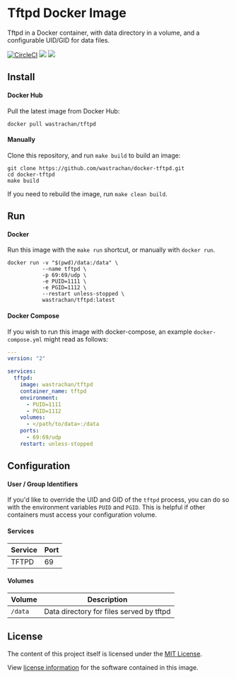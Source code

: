 Tftpd Docker Image
==================

Tftpd in a Docker container, with data directory in a volume, and a configurable UID/GID for data files.

[![CircleCI](https://circleci.com/gh/wastrachan/docker-tftpd/tree/master.svg?style=svg)](https://circleci.com/gh/wastrachan/docker-tftpd/tree/master)
[![](https://images.microbadger.com/badges/image/wastrachan/tftpd.svg)](https://microbadger.com/images/wastrachan/tftpd)
[![](https://img.shields.io/docker/pulls/wastrachan/tftpd.svg)](https://hub.docker.com/r/wastrachan/tftpd)

## Install

#### Docker Hub
Pull the latest image from Docker Hub:

```shell
docker pull wastrachan/tftpd
```

#### Manually
Clone this repository, and run `make build` to build an image:

```shell
git clone https://github.com/wastrachan/docker-tftpd.git
cd docker-tftpd
make build
```

If you need to rebuild the image, run `make clean build`.


## Run

#### Docker
Run this image with the `make run` shortcut, or manually with `docker run`.


```shell
docker run -v "$(pwd)/data:/data" \
           --name tftpd \
           -p 69:69/udp \
           -e PUID=1111 \
           -e PGID=1112 \
           --restart unless-stopped \
           wastrachan/tftpd:latest
```


#### Docker Compose
If you wish to run this image with docker-compose, an example `docker-compose.yml` might read as follows:

```yaml
---
version: "2"

services:
  tftpd:
    image: wastrachan/tftpd
    container_name: tftpd
    environment:
      - PUID=1111
      - PGID=1112
    volumes:
      - </path/to/data>:/data
    ports:
      - 69:69/udp
    restart: unless-stopped
```


## Configuration

#### User / Group Identifiers
If you'd like to override the UID and GID of the `tftpd` process, you can do so with the environment variables `PUID` and `PGID`. This is helpful if other containers must access your configuration volume.

#### Services
Service     | Port
------------|-----
TFTPD       | 69


#### Volumes
Volume          | Description
----------------|-------------
`/data`         | Data directory for files served by tftpd


## License
The content of this project itself is licensed under the [MIT License](LICENSE).

View [license information](https://www.isc.org/downloads/software-support-policy/isc-license/) for the software contained in this image.

